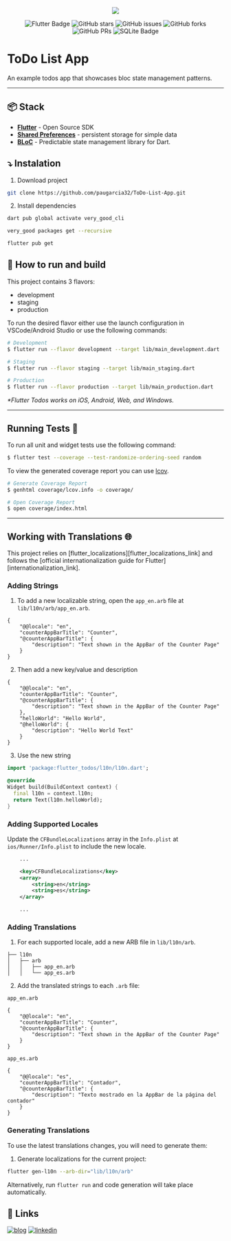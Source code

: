 <div align="center">
    <img src="https://github.com/user-attachments/assets/85c6e769-3b3f-453f-a4dc-18429ad5f2b0">
  <p></p>
</div>

<div align="center">


![Flutter Badge](https://img.shields.io/badge/Flutter-blue?logo=flutter&amp;logoColor=white&style=flat)
![GitHub stars](https://img.shields.io/github/stars/paugarcia32/ToDo-List-App)
![GitHub issues](https://img.shields.io/github/issues/paugarcia32/ToDo-List-App)
![GitHub forks](https://img.shields.io/github/forks/paugarcia32/ToDo-List-App)
![GitHub PRs](https://img.shields.io/github/issues-pr/paugarcia32/ToDo-List-App)
![SQLite Badge](https://img.shields.io/badge/SQLite-%2307405e.svg?logo=sqlite&logoColor=white&style=flat)

</div>




# ToDo List App

An example todos app that showcases bloc state management patterns.

---

## 📦 Stack

- [**Flutter**](https://flutter.dev/) - Open Source SDK
- [**Shared Preferences**](https://pub.dev/packages/shared_preferences) - persistent storage for simple data
- [**BLoC**](https://bloclibrary.dev/) - Predictable state management library for Dart.


## ⤵️ Instalation

1. Download project
   
```bash
git clone https://github.com/paugarcia32/ToDo-List-App.git
```

2. Install dependencies

```bash
dart pub global activate very_good_cli
```

```bash
very_good packages get --recursive
```
   
```bash
flutter pub get
```




## 🚀 How to run and build

This project contains 3 flavors:

- development
- staging
- production

To run the desired flavor either use the launch configuration in VSCode/Android Studio or use the following commands:

```sh
# Development
$ flutter run --flavor development --target lib/main_development.dart

# Staging
$ flutter run --flavor staging --target lib/main_staging.dart

# Production
$ flutter run --flavor production --target lib/main_production.dart
```

_\*Flutter Todos works on iOS, Android, Web, and Windows._

---

## Running Tests 🧪

To run all unit and widget tests use the following command:

```sh
$ flutter test --coverage --test-randomize-ordering-seed random
```

To view the generated coverage report you can use [lcov](https://github.com/linux-test-project/lcov).

```sh
# Generate Coverage Report
$ genhtml coverage/lcov.info -o coverage/

# Open Coverage Report
$ open coverage/index.html
```

---

## Working with Translations 🌐

This project relies on [flutter_localizations][flutter_localizations_link] and follows the [official internationalization guide for Flutter][internationalization_link].

### Adding Strings

1. To add a new localizable string, open the `app_en.arb` file at `lib/l10n/arb/app_en.arb`.

```arb
{
    "@@locale": "en",
    "counterAppBarTitle": "Counter",
    "@counterAppBarTitle": {
        "description": "Text shown in the AppBar of the Counter Page"
    }
}
```

2. Then add a new key/value and description

```arb
{
    "@@locale": "en",
    "counterAppBarTitle": "Counter",
    "@counterAppBarTitle": {
        "description": "Text shown in the AppBar of the Counter Page"
    },
    "helloWorld": "Hello World",
    "@helloWorld": {
        "description": "Hello World Text"
    }
}
```

3. Use the new string

```dart
import 'package:flutter_todos/l10n/l10n.dart';

@override
Widget build(BuildContext context) {
  final l10n = context.l10n;
  return Text(l10n.helloWorld);
}
```

### Adding Supported Locales

Update the `CFBundleLocalizations` array in the `Info.plist` at `ios/Runner/Info.plist` to include the new locale.

```xml
    ...

    <key>CFBundleLocalizations</key>
	<array>
		<string>en</string>
		<string>es</string>
	</array>

    ...
```

### Adding Translations

1. For each supported locale, add a new ARB file in `lib/l10n/arb`.

```
├── l10n
│   ├── arb
│   │   ├── app_en.arb
│   │   └── app_es.arb
```

2. Add the translated strings to each `.arb` file:

`app_en.arb`

```arb
{
    "@@locale": "en",
    "counterAppBarTitle": "Counter",
    "@counterAppBarTitle": {
        "description": "Text shown in the AppBar of the Counter Page"
    }
}
```

`app_es.arb`

```arb
{
    "@@locale": "es",
    "counterAppBarTitle": "Contador",
    "@counterAppBarTitle": {
        "description": "Texto mostrado en la AppBar de la página del contador"
    }
}
```

### Generating Translations

To use the latest translations changes, you will need to generate them:

1. Generate localizations for the current project:

```sh
flutter gen-l10n --arb-dir="lib/l10n/arb"
```

Alternatively, run `flutter run` and code generation will take place automatically.




## 🔗 Links
[![blog](https://img.shields.io/badge/my_website-000?style=for-the-badge&logo=ko-fi&logoColor=white)](https://www.paugarcia.dev/)
[![linkedin](https://img.shields.io/badge/linkedin-0A66C2?style=for-the-badge&logo=linkedin&logoColor=white)](https://www.linkedin.com/in/paugarcia32/)



